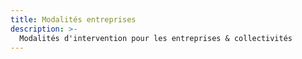 ```yaml
---
title: Modalités entreprises
description: >-
  Modalités d'intervention pour les entreprises & collectivités
---
```

